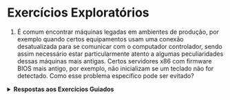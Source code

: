# Exercícios Exploratórios
1. É comum encontrar máquinas legadas em ambientes de produção, por exemplo quando certos equipamentos usam uma conexão desatualizada para se comunicar com o computador controlador, sendo assim necessário estar particularmente atento a algumas peculiaridades dessas máquinas mais antigas. Certos servidores x86 com firmware BIOS mais antigo, por exemplo, não inicializam se um teclado não for detectado. Como esse problema específico pode ser evitado?

<details>
<summary><strong>Respostas aos Exercícios Guiados</strong></summary>

O utilitário de configuração da BIOS tem uma opção para desativar o bloqueio do computador quando um teclado não é encontrado.

</details>